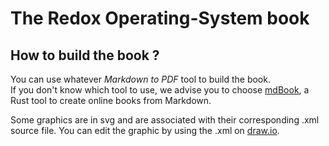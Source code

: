 # The Redox Operating-System book

## How to build the book ?

You can use whatever _Markdown to PDF_ tool to build the book.  
If you don't know which tool to use, we advise you to choose [mdBook](https://github.com/azerupi/mdBook), a Rust tool to create online books from Markdown.

Some graphics are in svg and are associated with their corresponding .xml source file.
You can edit the graphic by using the .xml on [draw.io](https://www.draw.io/).

